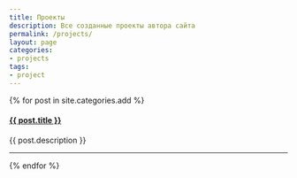 ```yaml
---
title: Проекты
description: Все созданные проекты автора сайта
permalink: /projects/
layout: page
categories: 
- projects
tags:
- project
---
```


{% for post in site.categories.add %}
<div>
	<h4><a href="{{ post.url }}" title="{{ post.description }}">{{ post.title }}</a></h4>
	<div>{{ post.description }}</div>
</div><hr class="gray" />
{% endfor %}
